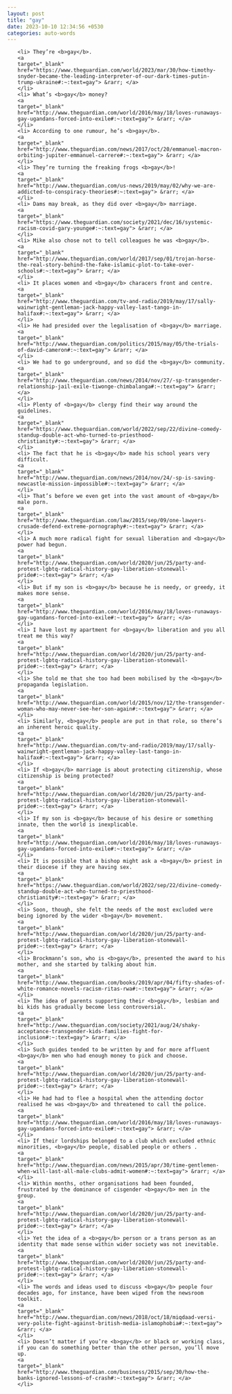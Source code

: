 ```yaml
---
layout: post
title: "gay"
date: 2023-10-10 12:34:56 +0530
categories: auto-words
---
```

<ol>

    <li> They’re <b>gay</b>.
    <a 
    target="_blank" 
    href="https://www.theguardian.com/world/2023/mar/30/how-timothy-snyder-became-the-leading-interpreter-of-our-dark-times-putin-trump-ukraine#:~:text=gay"> &rarr; </a>
    </li>
    <li> What’s <b>gay</b> money?
    <a 
    target="_blank" 
    href="http://www.theguardian.com/world/2016/may/18/loves-runaways-gay-ugandans-forced-into-exile#:~:text=gay"> &rarr; </a>
    </li>
    <li> According to one rumour, he’s <b>gay</b>.
    <a 
    target="_blank" 
    href="http://www.theguardian.com/news/2017/oct/20/emmanuel-macron-orbiting-jupiter-emmanuel-carrere#:~:text=gay"> &rarr; </a>
    </li>
    <li> They’re turning the freaking frogs <b>gay</b>!
    <a 
    target="_blank" 
    href="http://www.theguardian.com/us-news/2019/may/02/why-we-are-addicted-to-conspiracy-theories#:~:text=gay"> &rarr; </a>
    </li>
    <li> Dams may break, as they did over <b>gay</b> marriage.
    <a 
    target="_blank" 
    href="https://www.theguardian.com/society/2021/dec/16/systemic-racism-covid-gary-younge#:~:text=gay"> &rarr; </a>
    </li>
    <li> Mike also chose not to tell colleagues he was <b>gay</b>.
    <a 
    target="_blank" 
    href="http://www.theguardian.com/world/2017/sep/01/trojan-horse-the-real-story-behind-the-fake-islamic-plot-to-take-over-schools#:~:text=gay"> &rarr; </a>
    </li>
    <li> It places women and <b>gay</b> characers front and centre.
    <a 
    target="_blank" 
    href="http://www.theguardian.com/tv-and-radio/2019/may/17/sally-wainwright-gentleman-jack-happy-valley-last-tango-in-halifax#:~:text=gay"> &rarr; </a>
    </li>
    <li> He had presided over the legalisation of <b>gay</b> marriage.
    <a 
    target="_blank" 
    href="http://www.theguardian.com/politics/2015/may/05/the-trials-of-david-cameron#:~:text=gay"> &rarr; </a>
    </li>
    <li> We had to go underground, and so did the <b>gay</b> community.
    <a 
    target="_blank" 
    href="http://www.theguardian.com/news/2014/nov/27/-sp-transgender-relationship-jail-exile-tiwonge-chimbalanga#:~:text=gay"> &rarr; </a>
    </li>
    <li> Plenty of <b>gay</b> clergy find their way around the guidelines.
    <a 
    target="_blank" 
    href="https://www.theguardian.com/world/2022/sep/22/divine-comedy-standup-double-act-who-turned-to-priesthood-christianity#:~:text=gay"> &rarr; </a>
    </li>
    <li> The fact that he is <b>gay</b> made his school years very difficult.
    <a 
    target="_blank" 
    href="http://www.theguardian.com/news/2014/nov/24/-sp-is-saving-newcastle-mission-impossible#:~:text=gay"> &rarr; </a>
    </li>
    <li> That’s before we even get into the vast amount of <b>gay</b> male porn.
    <a 
    target="_blank" 
    href="http://www.theguardian.com/law/2015/sep/09/one-lawyers-crusade-defend-extreme-pornography#:~:text=gay"> &rarr; </a>
    </li>
    <li> A much more radical fight for sexual liberation and <b>gay</b> power had begun.
    <a 
    target="_blank" 
    href="http://www.theguardian.com/world/2020/jun/25/party-and-protest-lgbtq-radical-history-gay-liberation-stonewall-pride#:~:text=gay"> &rarr; </a>
    </li>
    <li> But if my son is <b>gay</b> because he is needy, or greedy, it makes more sense.
    <a 
    target="_blank" 
    href="http://www.theguardian.com/world/2016/may/18/loves-runaways-gay-ugandans-forced-into-exile#:~:text=gay"> &rarr; </a>
    </li>
    <li> I have lost my apartment for <b>gay</b> liberation and you all treat me this way?
    <a 
    target="_blank" 
    href="http://www.theguardian.com/world/2020/jun/25/party-and-protest-lgbtq-radical-history-gay-liberation-stonewall-pride#:~:text=gay"> &rarr; </a>
    </li>
    <li> She told me that she too had been mobilised by the <b>gay</b> propaganda legislation.
    <a 
    target="_blank" 
    href="http://www.theguardian.com/world/2015/nov/12/the-transgender-woman-who-may-never-see-her-son-again#:~:text=gay"> &rarr; </a>
    </li>
    <li> Similarly, <b>gay</b> people are put in that role, so there’s an inherent heroic quality.
    <a 
    target="_blank" 
    href="http://www.theguardian.com/tv-and-radio/2019/may/17/sally-wainwright-gentleman-jack-happy-valley-last-tango-in-halifax#:~:text=gay"> &rarr; </a>
    </li>
    <li> If <b>gay</b> marriage is about protecting citizenship, whose citizenship is being protected?
    <a 
    target="_blank" 
    href="http://www.theguardian.com/world/2020/jun/25/party-and-protest-lgbtq-radical-history-gay-liberation-stonewall-pride#:~:text=gay"> &rarr; </a>
    </li>
    <li> If my son is <b>gay</b> because of his desire or something innate, then the world is inexplicable.
    <a 
    target="_blank" 
    href="http://www.theguardian.com/world/2016/may/18/loves-runaways-gay-ugandans-forced-into-exile#:~:text=gay"> &rarr; </a>
    </li>
    <li> It is possible that a bishop might ask a <b>gay</b> priest in their diocese if they are having sex.
    <a 
    target="_blank" 
    href="https://www.theguardian.com/world/2022/sep/22/divine-comedy-standup-double-act-who-turned-to-priesthood-christianity#:~:text=gay"> &rarr; </a>
    </li>
    <li> Soon, though, she felt the needs of the most excluded were being ignored by the wider <b>gay</b> movement.
    <a 
    target="_blank" 
    href="http://www.theguardian.com/world/2020/jun/25/party-and-protest-lgbtq-radical-history-gay-liberation-stonewall-pride#:~:text=gay"> &rarr; </a>
    </li>
    <li> Brockmann’s son, who is <b>gay</b>, presented the award to his mother, and she started by talking about him.
    <a 
    target="_blank" 
    href="http://www.theguardian.com/books/2019/apr/04/fifty-shades-of-white-romance-novels-racism-ritas-rwa#:~:text=gay"> &rarr; </a>
    </li>
    <li> The idea of parents supporting their <b>gay</b>, lesbian and bi kids has gradually become less controversial.
    <a 
    target="_blank" 
    href="http://www.theguardian.com/society/2021/aug/24/shaky-acceptance-transgender-kids-families-fight-for-inclusion#:~:text=gay"> &rarr; </a>
    </li>
    <li> Such guides tended to be written by and for more affluent <b>gay</b> men who had enough money to pick and choose.
    <a 
    target="_blank" 
    href="http://www.theguardian.com/world/2020/jun/25/party-and-protest-lgbtq-radical-history-gay-liberation-stonewall-pride#:~:text=gay"> &rarr; </a>
    </li>
    <li> He had had to flee a hospital when the attending doctor realised he was <b>gay</b> and threatened to call the police.
    <a 
    target="_blank" 
    href="http://www.theguardian.com/world/2016/may/18/loves-runaways-gay-ugandans-forced-into-exile#:~:text=gay"> &rarr; </a>
    </li>
    <li> If their lordships belonged to a club which excluded ethnic minorities, <b>gay</b> people, disabled people or others .
    <a 
    target="_blank" 
    href="http://www.theguardian.com/news/2015/apr/30/time-gentlemen-when-will-last-all-male-clubs-admit-women#:~:text=gay"> &rarr; </a>
    </li>
    <li> Within months, other organisations had been founded, frustrated by the dominance of cisgender <b>gay</b> men in the group.
    <a 
    target="_blank" 
    href="http://www.theguardian.com/world/2020/jun/25/party-and-protest-lgbtq-radical-history-gay-liberation-stonewall-pride#:~:text=gay"> &rarr; </a>
    </li>
    <li> Yet the idea of a <b>gay</b> person or a trans person as an identity that made sense within wider society was not inevitable.
    <a 
    target="_blank" 
    href="http://www.theguardian.com/world/2020/jun/25/party-and-protest-lgbtq-radical-history-gay-liberation-stonewall-pride#:~:text=gay"> &rarr; </a>
    </li>
    <li> The words and ideas used to discuss <b>gay</b> people four decades ago, for instance, have been wiped from the newsroom toolkit.
    <a 
    target="_blank" 
    href="http://www.theguardian.com/news/2018/oct/18/miqdaad-versi-very-polite-fight-against-british-media-islamophobia#:~:text=gay"> &rarr; </a>
    </li>
    <li> Doesn’t matter if you’re <b>gay</b> or black or working class, if you can do something better than the other person, you’ll move up.
    <a 
    target="_blank" 
    href="http://www.theguardian.com/business/2015/sep/30/how-the-banks-ignored-lessons-of-crash#:~:text=gay"> &rarr; </a>
    </li>